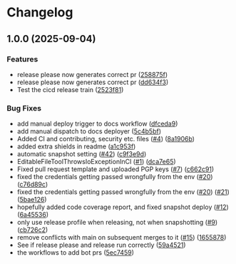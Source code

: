 # Changelog

## 1.0.0 (2025-09-04)


### Features

* release please now generates correct pr ([258875f](https://github.com/Data-Steel/CrudCraft/commit/258875fbdb60b34408adacbbf0b171a52ee08fcc))
* release please now generates correct pr ([dd634f3](https://github.com/Data-Steel/CrudCraft/commit/dd634f35562af948fe13c6c9ff780bbd6cf29ac8))
* Test the cicd release train ([2523f81](https://github.com/Data-Steel/CrudCraft/commit/2523f81725341f3d4ae061d5ccd160f3659cc7cf))


### Bug Fixes

* add manual deploy trigger to docs workflow ([dfceda9](https://github.com/Data-Steel/CrudCraft/commit/dfceda96ce2efca61b5cc9003d1beec519e63a78))
* add manual dispatch to docs deployer ([5c4b5bf](https://github.com/Data-Steel/CrudCraft/commit/5c4b5bfdbe20556b7ffa5a5a9deb896978b60637))
* Added CI and contributing, security etc. files ([#4](https://github.com/Data-Steel/CrudCraft/issues/4)) ([8a1906b](https://github.com/Data-Steel/CrudCraft/commit/8a1906b4c293ae63a1c9711dc677ec1ae196db2d))
* added extra shields in readme ([a1c953f](https://github.com/Data-Steel/CrudCraft/commit/a1c953f11917a64c6c9a716d3f02dda3426272dc))
* automatic snapshot setting ([#42](https://github.com/Data-Steel/CrudCraft/issues/42)) ([c9f3e9d](https://github.com/Data-Steel/CrudCraft/commit/c9f3e9d7e457229706b3177948243508c5597c9f))
* EditableFileToolThrowsIoExceptionInCI ([#1](https://github.com/Data-Steel/CrudCraft/issues/1)) ([dca7e65](https://github.com/Data-Steel/CrudCraft/commit/dca7e65de55b369061e46a2301b479ba3db0d942))
* Fixed pull request template and uploaded PGP keys ([#7](https://github.com/Data-Steel/CrudCraft/issues/7)) ([c662c91](https://github.com/Data-Steel/CrudCraft/commit/c662c9101f373fd478825fcaabbd740311fc5ad0))
* fixed the credentials getting passed wrongfully from the env ([#20](https://github.com/Data-Steel/CrudCraft/issues/20)) ([c76d89c](https://github.com/Data-Steel/CrudCraft/commit/c76d89ce56483b76fb239ea6d2e364a5c9dfa3e2))
* fixed the credentials getting passed wrongfully from the env ([#20](https://github.com/Data-Steel/CrudCraft/issues/20)) ([#21](https://github.com/Data-Steel/CrudCraft/issues/21)) ([5bae126](https://github.com/Data-Steel/CrudCraft/commit/5bae126bb5781cb9669276fab1a1fc76e35d3ecb))
* hopefully added code coverage report, and fixed snapshot deploy ([#12](https://github.com/Data-Steel/CrudCraft/issues/12)) ([6a45536](https://github.com/Data-Steel/CrudCraft/commit/6a455365bcc05f0cc8e18368b5d6f22f68a6fc84))
* only use release profile when releasing, not when snapshotting ([#9](https://github.com/Data-Steel/CrudCraft/issues/9)) ([cb726c2](https://github.com/Data-Steel/CrudCraft/commit/cb726c226e12491df496fa566521bac3e3b84c8d))
* remove conflicts with main on subsequent merges to it ([#15](https://github.com/Data-Steel/CrudCraft/issues/15)) ([1655878](https://github.com/Data-Steel/CrudCraft/commit/165587848b05f650d09e8cc4303e7cd2230e0365))
* See if release please and release run correctly ([59a4521](https://github.com/Data-Steel/CrudCraft/commit/59a45211e2eeef27a48b403552bdac90bd5d4c5d))
* the workflows to add bot prs ([5ec7459](https://github.com/Data-Steel/CrudCraft/commit/5ec74594acece5e5bb40b8ae8b0bdf606067f772))
